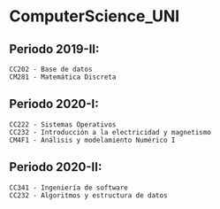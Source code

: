# ComputerScience_UNI

## Periodo 2019-II:
```
CC202 - Base de datos
CM281 - Matemática Discreta
```
## Periodo 2020-I:
```
CC222 - Sistemas Operativos
CC232 - Introducción a la electricidad y magnetismo
CM4F1 - Análisis y modelamiento Numérico I
```
## Periodo 2020-II:
```
CC341 - Ingeniería de software
CC232 - Algoritmos y estructura de datos
```
